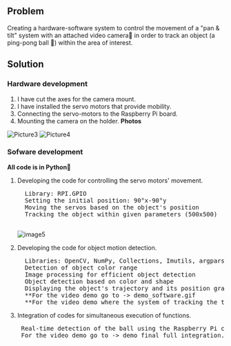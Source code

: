 ## Problem
Creating a hardware-software system to control the movement of a "pan & tilt" system with an attached video camera🎥 in order to track an object (a ping-pong ball 🏓) within the area of interest.
## Solution
### Hardware development
1. I have cut the axes for the camera mount.
2. I have installed the servo motors that provide mobility.
3. Connecting the servo-motors to the Raspberry Pi board.
4. Mounting the camera on the holder.
**Photos**

![Picture3](https://github.com/AgacheAndrei/hackathon-aciee-2021-1st-place/assets/36128809/d57adf3b-1573-4f89-8747-2c8f1b3eb693)
![Picture4](https://github.com/AgacheAndrei/hackathon-aciee-2021-1st-place/assets/36128809/195c0ac2-7db0-4352-bcb7-a51a441e1617)

### Sofware development
**All code is in Python🐍**
1. Developing the code for controlling the servo motors' movement. 
   <pre>
     Library: RPI.GPIO 
     Setting the initial position: 90°x-90°y 
     Moving the servos based on the object's position 
     Tracking the object within given parameters (500x500)

   </pre>
     ![image5](https://github.com/AgacheAndrei/hackathon-aciee-2021-1st-place/assets/36128809/e180c679-c8bc-4c19-8cf0-1e223e1e097b)

2. Developing the code for object motion detection.
   <pre>
     Libraries: OpenCV, NumPy, Collections, Imutils, argparse, time
     Detection of object color range
     Image processing for efficient object detection
     Object detection based on color and shape
     Displaying the object's trajectory and its position graphically
     **For the video demo go to -> demo_software.gif
     **For the video demo where the system of tracking the trajectory can be seen better go to -> demo_software_2.mp4
   </pre>
3. Integration of codes for simultaneous execution of functions.
   <pre>
    Real-time detection of the ball using the Raspberry Pi camera and tracking it with the Pan Tilt assembly.
    For the video demo go to -> demo_final_full_integration.mp4
   </pre>

